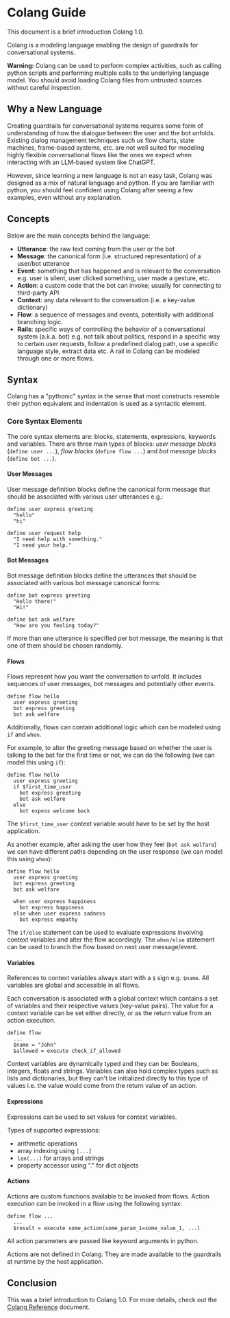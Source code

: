 # Colang Guide

This document is a brief introduction Colang 1.0.

Colang is a modeling language enabling the design of guardrails for conversational systems.

__Warning:__ Colang can be used to perform complex activities, such as calling python scripts and performing multiple calls to the underlying language model. You should avoid loading Colang files from untrusted sources without careful inspection.

## Why a New Language

Creating guardrails for conversational systems requires some form of understanding of how the dialogue between the user and the bot unfolds. Existing dialog management techniques such us flow charts, state machines, frame-based systems, etc. are not well suited for modeling highly flexible conversational flows like the ones we expect when interacting with an LLM-based system like ChatGPT.

However, since learning a new language is not an easy task, Colang was designed as a mix of natural language and python. If you are familiar with python, you should feel confident using Colang after seeing a few examples, even without any explanation.

## Concepts

Below are the main concepts behind the language:

- **Utterance**: the raw text coming from the user or the bot
- **Message**: the canonical form (i.e. structured representation) of a user/bot utterance
- **Event**: something that has happened and is relevant to the conversation e.g. user is silent, user clicked something, user made a gesture, etc.
- **Action**: a custom code that the bot can invoke; usually for connecting to third-party API
- **Context**: any data relevant to the conversation (i.e. a key-value dictionary)
- **Flow**: a sequence of messages and events, potentially with additional branching logic.
- **Rails**: specific ways of controlling the behavior of a conversational system (a.k.a. bot) e.g. not talk about politics, respond in a specific way to certain user requests, follow a predefined dialog path, use a specific language style, extract data etc. A rail in Colang can be modeled through one or more flows.

## Syntax

Colang has a "pythonic" syntax in the sense that most constructs resemble their python equivalent and indentation is used as a syntactic element.

### Core Syntax Elements

The core syntax elements are: blocks, statements, expressions, keywords and variables. There are three main types of blocks: *user message blocks* (`define user ...`), *flow blocks* (`define flow ...`) and *bot message blocks* (`define bot ...`).

#### User Messages

User message definition blocks define the canonical form message that should be associated with various user utterances e.g.:

```colang
define user express greeting
  "hello"
  "hi"

define user request help
  "I need help with something."
  "I need your help."
```

#### Bot Messages

Bot message definition blocks define the utterances that should be associated with various bot message canonical forms:

```colang
define bot express greeting
  "Hello there!"
  "Hi!"

define bot ask welfare
  "How are you feeling today?"
```

If more than one utterance is specified per bot message, the meaning is that one of them should be chosen randomly.

#### Flows

Flows represent how you want the conversation to unfold. It includes sequences of user messages, bot messages and potentially other events.

```colang
define flow hello
  user express greeting
  bot express greeting
  bot ask welfare
```

Additionally, flows can contain additional logic which can be modeled using `if` and `when`.

For example, to alter the greeting message based on whether the user is talking to the bot for the first time or not, we can do the following (we can model this using `if`):

```colang
define flow hello
  user express greeting
  if $first_time_user
    bot express greeting
    bot ask welfare
  else
    bot expess welcome back
```

The `$first_time_user` context variable would have to be set by the host application.

As another example, after asking the user how they feel (`bot ask welfare`) we can have different paths depending on the user response (we can model this using `when`):

```colang
define flow hello
  user express greeting
  bot express greeting
  bot ask welfare

  when user express happiness
    bot express happiness
  else when user express sadness
    bot express empathy
```

The `if/else` statement can be used to evaluate expressions involving context variables and alter the flow accordingly. The `when/else` statement can be used to branch the flow based on next user message/event.

#### Variables

References to context variables always start with a `$` sign e.g. `$name`. All variables are global and accessible in all flows.

Each conversation is associated with a global context which contains a set of variables and their respective values (key-value pairs). The value for a context variable can be set either directly, or as the return value from an action execution.

```colang
define flow
  ...
  $name = "John"
  $allowed = execute check_if_allowed
```

Context variables are dynamically typed and they can be: Booleans, integers, floats and strings. Variables can also hold complex types such as lists and dictionaries, but they can't be initialized directly to this type of values i.e. the value would come from the return value of an action.

#### Expressions

Expressions can be used to set values for context variables.

Types of supported expressions:

- arithmetic operations
- array indexing using `[...]`
- `len(...)` for arrays and strings
- property accessor using "." for dict objects

#### Actions

Actions are custom functions available to be invoked from flows. Action execution can be invoked in a flow using the following syntax:

```colang
define flow ...
  ...
  $result = execute some_action(some_param_1=some_value_1, ...)
```

All action parameters are passed like keyword arguments in python.

Actions are not defined in Colang. They are made available to the guardrails at runtime by the host application.

## Conclusion

This was a brief introduction to Colang 1.0. For more details, check out the [Colang Reference](./colang-syntax-reference.md) document.
